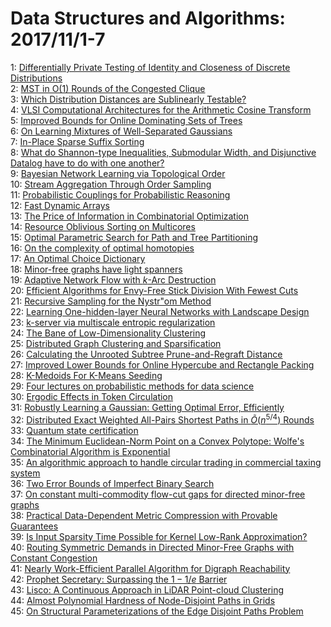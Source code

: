 # Data Structures and Algorithms: 2017/11/1-7  
1: [Differentially Private Testing of Identity and Closeness of Discrete  Distributions](https://doi.org/10.48550/arXiv.1707.05128)  
2: [MST in O(1) Rounds of the Congested Clique](https://doi.org/10.48550/arXiv.1707.08484)  
3: [Which Distribution Distances are Sublinearly Testable?](https://doi.org/10.48550/arXiv.1708.00002)  
4: [VLSI Computational Architectures for the Arithmetic Cosine Transform](https://doi.org/10.48550/arXiv.1710.11200)  
5: [Improved Bounds for Online Dominating Sets of Trees](https://doi.org/10.48550/arXiv.1710.11414)  
6: [On Learning Mixtures of Well-Separated Gaussians](https://doi.org/10.48550/arXiv.1710.11592)  
7: [In-Place Sparse Suffix Sorting](https://doi.org/10.48550/arXiv.1608.05100)  
8: [What do Shannon-type Inequalities, Submodular Width, and Disjunctive  Datalog have to do with one another?](https://doi.org/10.48550/arXiv.1612.02503)  
9: [Bayesian Network Learning via Topological Order](https://doi.org/10.48550/arXiv.1701.05654)  
10: [Stream Aggregation Through Order Sampling](https://doi.org/10.48550/arXiv.1703.02693)  
11: [Probabilistic Couplings for Probabilistic Reasoning](https://doi.org/10.48550/arXiv.1710.09951)  
12: [Fast Dynamic Arrays](https://doi.org/10.48550/arXiv.1711.00275)  
13: [The Price of Information in Combinatorial Optimization](https://doi.org/10.48550/arXiv.1711.00405)  
14: [Resource Oblivious Sorting on Multicores](https://doi.org/10.48550/arXiv.1508.01504)  
15: [Optimal Parametric Search for Path and Tree Partitioning](https://doi.org/10.48550/arXiv.1711.00599)  
16: [On the complexity of optimal homotopies](https://doi.org/10.48550/arXiv.1711.00788)  
17: [An Optimal Choice Dictionary](https://doi.org/10.48550/arXiv.1711.00808)  
18: [Minor-free graphs have light spanners](https://doi.org/10.48550/arXiv.1711.00821)  
19: [Adaptive Network Flow with $k$-Arc Destruction](https://doi.org/10.48550/arXiv.1711.00831)  
20: [Efficient Algorithms for Envy-Free Stick Division With Fewest Cuts](https://doi.org/10.48550/arXiv.1502.04048)  
21: [Recursive Sampling for the Nystr\"om Method](https://doi.org/10.48550/arXiv.1605.07583)  
22: [Learning One-hidden-layer Neural Networks with Landscape Design](https://doi.org/10.48550/arXiv.1711.00501)  
23: [k-server via multiscale entropic regularization](https://doi.org/10.48550/arXiv.1711.01085)  
24: [The Bane of Low-Dimensionality Clustering](https://doi.org/10.48550/arXiv.1711.01171)  
25: [Distributed Graph Clustering and Sparsification](https://doi.org/10.48550/arXiv.1711.01262)  
26: [Calculating the Unrooted Subtree Prune-and-Regraft Distance](https://doi.org/10.48550/arXiv.1511.07529)  
27: [Improved Lower Bounds for Online Hypercube and Rectangle Packing](https://doi.org/10.48550/arXiv.1607.01229)  
28: [K-Medoids For K-Means Seeding](https://doi.org/10.48550/arXiv.1609.04723)  
29: [Four lectures on probabilistic methods for data science](https://doi.org/10.48550/arXiv.1612.06661)  
30: [Ergodic Effects in Token Circulation](https://doi.org/10.48550/arXiv.1612.09145)  
31: [Robustly Learning a Gaussian: Getting Optimal Error, Efficiently](https://doi.org/10.48550/arXiv.1704.03866)  
32: [Distributed Exact Weighted All-Pairs Shortest Paths in $\tilde  O(n^{5/4})$ Rounds](https://doi.org/10.48550/arXiv.1708.03903)  
33: [Quantum state certification](https://doi.org/10.48550/arXiv.1708.06002)  
34: [The Minimum Euclidean-Norm Point on a Convex Polytope: Wolfe's  Combinatorial Algorithm is Exponential](https://doi.org/10.48550/arXiv.1710.02608)  
35: [An algorithmic approach to handle circular trading in commercial taxing  system](https://doi.org/10.48550/arXiv.1710.10836)  
36: [Two Error Bounds of Imperfect Binary Search](https://doi.org/10.48550/arXiv.1711.01334)  
37: [On constant multi-commodity flow-cut gaps for directed minor-free graphs](https://doi.org/10.48550/arXiv.1711.01370)  
38: [Practical Data-Dependent Metric Compression with Provable Guarantees](https://doi.org/10.48550/arXiv.1711.01520)  
39: [Is Input Sparsity Time Possible for Kernel Low-Rank Approximation?](https://doi.org/10.48550/arXiv.1711.01596)  
40: [Routing Symmetric Demands in Directed Minor-Free Graphs with Constant  Congestion](https://doi.org/10.48550/arXiv.1711.01692)  
41: [Nearly Work-Efficient Parallel Algorithm for Digraph Reachability](https://doi.org/10.48550/arXiv.1711.01700)  
42: [Prophet Secretary: Surpassing the $1-1/e$ Barrier](https://doi.org/10.48550/arXiv.1711.01834)  
43: [Lisco: A Continuous Approach in LiDAR Point-cloud Clustering](https://doi.org/10.48550/arXiv.1711.01853)  
44: [Almost Polynomial Hardness of Node-Disjoint Paths in Grids](https://doi.org/10.48550/arXiv.1711.01980)  
45: [On Structural Parameterizations of the Edge Disjoint Paths Problem](https://doi.org/10.48550/arXiv.1711.02076)  